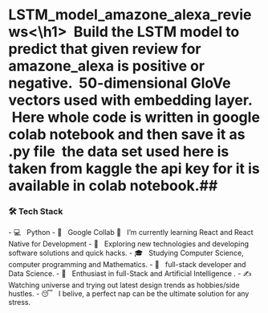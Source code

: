 <h1> LSTM_model_amazone_alexa_reviews<\h1>
&nbsp;Build the LSTM model to predict that given review for amazone_alexa is positive or negative.
&nbsp;50-dimensional GloVe vectors used with embedding layer.
&nbsp;Here whole code is written in google colab notebook and then save it as .py file
&nbsp;the data set used here is taken from kaggle the api key for it is available in colab notebook.##
<h3>🛠 Tech Stack</h3>
- 💻 &nbsp; Python 
- 🔧 &nbsp; Google Collab 
🔭 &nbsp; I’m currently learning React and React Native for Development
- 🤔 &nbsp; Exploring new technologies and developing software solutions and quick hacks.
- 🎓 &nbsp; Studying Computer Science, computer programming and Mathematics.
- 💼 &nbsp; full-stack developer and Data Science.
- 🌱 &nbsp; Enthusiast in full-Stack and Artificial Intelligence .
- ✍️ &nbsp; Watching universe and trying out latest design trends as hobbies/side hustles.
- 😴 &nbsp; I belive, a perfect nap can be the ultimate solution for any stress. 
